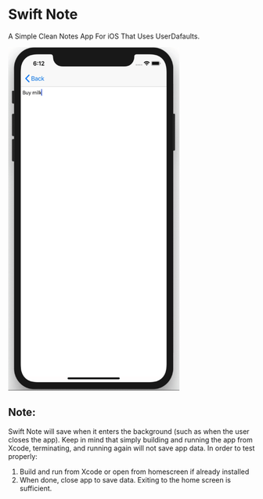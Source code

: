 # Swift Note

A Simple Clean Notes App For iOS That Uses UserDafaults.

<img src="/Screenrecording/Demo.gif" alt="drawing" width="350" height="700"/>


## Note:

Swift Note will save when it enters the background (such as when the user closes the app). Keep in mind that simply building and running the app from Xcode, terminating, and running again will not save app data. In order to test properly:
1. Build and run from Xcode or open from homescreen if already installed
2. When done, close app to save data. Exiting to the home screen is sufficient.
